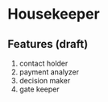 # Housekeeper

## Features (draft)

1. contact holder
2. payment analyzer
3. decision maker
4. gate keeper